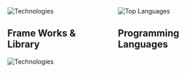 <div style="display: flex;">
  <div style="margin-right: 20px;">
    <img src="https://skillicons.dev/icons?i=js,typescript,php,html,css,sass" alt="Technologies" />
    <h2>Frame Works & Library</h2>
    <img src="https://skillicons.dev/icons?i=react,nodejs,express,laravel,tailwind" alt="Technologies" />
  </div>
  
  <div>
    <img src="https://github-readme-stats.vercel.app/api/top-langs?username=Takuro-U&theme=aura&show_icons=true&locale=en&layout=compact" alt="Top Languages" />
    <h2>Programming Languages</h2>
  </div>
</div>

  


<!--
**Takuro-U/Takuro-U** is a ✨ _special_ ✨ repository because its `README.md` (this file) appears on your GitHub profile.

Here are some ideas to get you started:

- 🔭 I’m currently working on ...
- 🌱 I’m currently learning ...
- 👯 I’m looking to collaborate on ...
- 🤔 I’m looking for help with ...
- 💬 Ask me about ...
- 📫 How to reach me: ...
- 😄 Pronouns: ...
- ⚡ Fun fact: ...
-->


